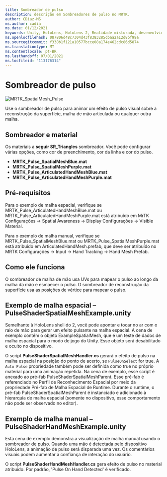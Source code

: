 ```yaml
---
title: Sombreador de pulso
description: descrição em Sombreadores de pulso no MRTK.
author: CDiaz-MS
ms.author: cadia
ms.date: 01/12/2021
keywords: Unity, HoloLens, HoloLens 2, Realidade misturada, desenvolvimento, MRTK,
ms.openlocfilehash: 087806d48c7304d43f8383285cbaa2a12d8bf99a
ms.sourcegitcommit: f338b1f121a10577bcce08a174e462cdc86d5874
ms.translationtype: MT
ms.contentlocale: pt-BR
ms.lasthandoff: 07/01/2021
ms.locfileid: "113176314"
---
```

# <a name="pulse-shader"></a>Sombreador de pulso

![MRTK_SpatialMesh_Pulse](https://user-images.githubusercontent.com/13754172/68261851-3489e200-fff6-11e9-9f6c-5574a7dd8db7.gif)

Use o sombreador de pulso para animar um efeito de pulso visual sobre a reconstrução da superfície, malha de mão articulada ou qualquer outra malha.

## <a name="shader-and-material"></a>Sombreador e material

Os materiais a **seguir SR_Triangles** sombreador. Você pode configurar várias opções, como cor de preenchimento, cor da linha e cor do pulso.

- **MRTK_Pulse_SpatialMeshBlue.mat** 
- **MRTK_Pulse_SpatialMeshPurple.mat** 
- **MRTK_Pulse_ArticulatedHandMeshBlue.mat** 
- **MRTK_Pulse_ArticulatedHandMeshPurple.mat** 

## <a name="prerequisites"></a>Pré-requisitos

Para o exemplo de malha espacial, verifique se MRTK_Pulse_ArticulatedHandMeshBlue.mat ou MRTK_Pulse_ArticulatedHandMeshPurple.mat está atribuído em MrTK Configurações -> Spatial Awareness -> Display Configurações -> Visible Material.

Para o exemplo de malha manual, verifique se MRTK_Pulse_SpatialMeshBlue.mat ou MRTK_Pulse_SpatialMeshPurple.mat está atribuído em ArticulatedHandMesh.prefab, que deve ser atribuído no MRTK Configurações -> Input -> Hand Tracking -> Hand Mesh Prefab.

## <a name="how-it-works"></a>Como ele funciona

O sombreador de malha de mão usa UVs para mapear o pulso ao longo da malha da mão e esmaecer o pulso. O sombreador de reconstrução da superfície usa as posições de vértice para mapear o pulso.

## <a name="spatial-mesh-example---pulseshaderspatialmeshexampleunity"></a>Exemplo de malha espacial – PulseShaderSpatialMeshExample.unity

Semelhante à HoloLens shell do 2, você pode apontar e tocar no ar com o raio de mão para gerar um efeito pulsante na malha espacial. A cena de exemplo contém o objeto ExampleSpatialMesh, que é um teste de dados de malha espacial para o modo de jogo do Unity. Esse objeto será desabilitado e oculto no dispositivo.

O script **PulseShaderSpatialMeshHandler.cs** gerará o efeito de pulso na malha espacial na posição do ponto de acerto, se `PulseOnSelect` for true. A  `Auto Pulse` propriedade também pode ser definida como true no próprio material para uma animação repetida.  Na cena de exemplo, esse script é anexado ao pré-fab PulseShaderSpatialMeshParent.  Esse pré-fab é referenciado no Perfil de Reconhecimento Espacial por meio da propriedade Pré-fab de Malha Espacial de Runtime. Durante o runtime, o pré-fab PulseShaderSpatialMeshParent é instanciado e adicionado à hierarquia de malha espacial (somente no dispositivo, esse comportamento não pode ser observado no editor).

## <a name="hand-mesh-example---pulseshaderhandmeshexampleunity"></a>Exemplo de malha manual – PulseShaderHandMeshExample.unity

Esta cena de exemplo demonstra a visualização de malha manual usando o sombreador de pulso. Quando uma mão é detectada pelo dispositivo HoloLens, a animação de pulso será disparada uma vez. Os comentários visuais podem aumentar a confiança de interação do usuário. 

O script **PulseShaderHandMeshHandler.cs** gera efeito de pulso no material atribuído. Por padrão, 'Pulse On Hand Detected' é verificado.
